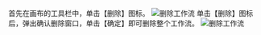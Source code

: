 首先在画布的工具栏中，单击【删除】图标。
![删除工作流](https://i.imgur.com/yH80vVv.png)
单击【删除】图标后，弹出确认删除窗口，单击【确定】即可删除整个工作流。
![删除工作流](https://i.imgur.com/XrDd5nJ.png)